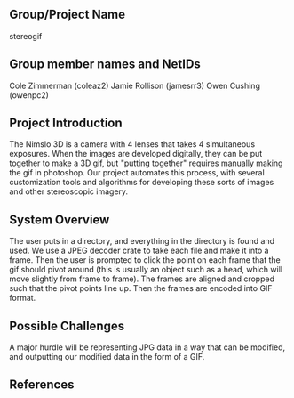 ## Group/Project Name
stereogif

## Group member names and NetIDs
Cole Zimmerman (coleaz2)
Jamie Rollison (jamesrr3)
Owen Cushing (owenpc2)

## Project Introduction
The Nimslo 3D is a camera with 4 lenses that takes 4 simultaneous exposures. When the images are developed digitally, they can be put together to make a 3D gif, but "putting together" requires manually making the gif in photoshop. Our project automates this process, with several customization tools and algorithms for developing these sorts of images and other stereoscopic imagery.

## System Overview
The user puts in a directory, and everything in the directory is found and used. We use a JPEG decoder crate to take each file and make it into a frame. Then the user is prompted to click the point on each frame that the gif should pivot around (this is usually an object such as a head, which will move slightly from frame to frame). The frames are aligned and cropped such that the pivot points line up. Then the frames are encoded into GIF format.

## Possible Challenges
A major hurdle will be representing JPG data in a way that can be modified, and outputting our modified data in the form of a GIF. 

## References
